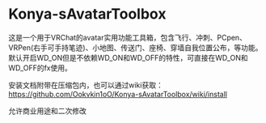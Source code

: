 # Konya-sAvatarToolbox
这是一个用于VRChat的avatar实用功能工具箱，包含飞行、冲刺、PCpen、VRPen(右手可手持笔迹)、小地图、传送门、座椅、穿墙自我位置公布，等功能。默认开启WD_ON但是不依赖WD_ON和WD_OFF的特性，可直接在WD_ON和WD_OFF的fx使用。

安装文档附带在压缩包内，也可以通过wiki获取：https://github.com/Ookvkin1oO/Konya-sAvatarToolbox/wiki/install

允许商业用途和二次修改
